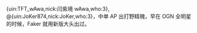 {uin:TFT_wAwa,nick:闫紫境 wAwa,who:3}, @{uin:JoKer874,nick:JoKer,who:3}，中单 AP 出打野精魄，早在 OGN 全明星的时候，Faker 就用新版大头出过。